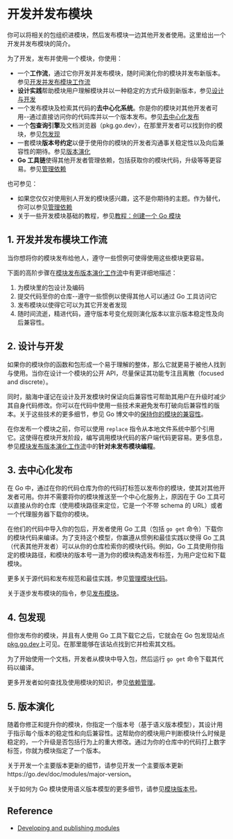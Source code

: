 # 开发并发布模块

你可以将相关的包组织进模块，然后发布模块一边其他开发者使用。这里给出一个开发并发布模块的简介。

为了开发，发布并使用一个模块，你使用：

- 一个**工作流**，通过它你开发并发布模块，随时间演化你的模块并发布新版本。参见[开发并发布模块工作流](https://go.dev/doc/modules/developing#workflow)
- **设计实践**帮助模块用户理解模块并以一种稳定的方式升级到新版本，参见[设计与开发](https://go.dev/doc/modules/developing#design)
- 一个发布模块及检索其代码的**去中心化系统**。你是你的模块对其他开发者可用--通过直接访问你的代码库并以一个版本发布。参见[去中心化发布](https://go.dev/doc/modules/developing#decentralized)
- 一个**包查询引擎**及文档浏览器（pkg.go.dev），在那里开发者可以找到你的模块，参见[包发现](https://go.dev/doc/modules/developing#discovery)
- 一套模块**版本号约定**以便于使用你的模块的开发者沟通事关稳定性以及向后兼容性的期待。参见[版本演化](https://go.dev/doc/modules/developing#versioning)
- **Go 工具链**使得其他开发者管理依赖，包括获取你的模块代码，升级等等更容易。参见[管理依赖](https://go.dev/doc/modules/managing-dependencies)

也可参见：

- 如果您仅仅对使用别人开发的模块感兴趣，这不是你期待的主题。作为替代，你可以参见[管理依赖](https://go.dev/doc/modules/managing-dependencies)
- 关于一些开发模块基础的教程，参见[教程：创建一个 Go 模块](https://go.dev/doc/tutorial/create-module)

## 1. 开发并发布模块工作流

当你想将你的模块发布给他人，遵守一些惯例可使得使用这些模块更容易。

下面的高阶步骤在[模块发布版本演化工作流](https://go.dev/doc/modules/release-workflow)中有更详细地描述：

1. 为模块里的包设计及编码
2. 提交代码至你的仓库--遵守一些惯例以使得其他人可以通过 Go 工具访问它
3. 发布模块以使得它可以为其它开发者发现
4. 随时间流逝，精进代码，遵守版本号变化规则演化版本以宣示版本稳定性及向后兼容性。

## 2. 设计与开发

如果你的模块你的函数和包形成一个易于理解的整体，那么它就更易于被他人找到与使用。当你在设计一个模块的公开 API，尽量保证其功能专注且离散（focused and discrete）。

同时，脑海中谨记在设计及开发模块时保证向后兼容性可帮助其用户在升级时减少其自身代码修改。你可以在代码中使用一些技术来避免发布打破向后兼容性的版本。关于这些技术的更多细节，参见 Go 博文中的[保持你的模块的兼容性](https://blog.golang.org/module-compatibility)。

在你发布一个模块之前，你可以使用 `replace` 指令从本地文件系统中那个引用它。这使得在模块开发阶段，编写调用模块代码的客户端代码更容易。更多信息，参见[模块发布版本演化工作流](https://go.dev/doc/modules/release-workflow)中的**针对未发布模块编程**。

## 3. 去中心化发布

在 Go 中，通过在你的代码仓库为你的代码打标签以发布你的模块，使其对其他开发者可用。你并不需要将你的模块推送至一个中心化服务上，原因在于 Go 工具可以直接从你的仓库（使用模块路径来定位，它是一个不带 schema 的 URL）或者一个代理服务器下载你的模块。

在他们的代码中导入你的包后，开发者使用 Go 工具（包括 `go get` 命令）下载你的模块代码来编译。为了支持这个模型，你赢遵从惯例和最佳实践以使得 Go 工具（代表其他开发者）可以从你的仓库检索你的模块代码。例如，Go 工具使用你指定的模块路径，和模块的版本号一道为你的模块构造发布标签，为用户定位和下载模块。

更多关于源代码和发布规范和最佳实践，参见[管理模块代码](https://go.dev/doc/modules/managing-source)。

关于逐步发布模块的指令，参见[发布模块](https://go.dev/doc/modules/publishing)。

## 4. 包发现

但你发布你的模块，并且有人使用 Go 工具下载它之后，它就会在 Go 包发现站点[pkg.go.dev](https://pkg.go.dev/)上可见。在那里能够在该站点找到它并检索其文档。

为了开始使用一个文档，开发者从模块中导入包，然后运行 `go get` 命令下载其代码以编译。

更多开发者如何查找及使用模块的知识，参见[依赖管理](https://go.dev/doc/modules/managing-dependencies)。

## 5. 版本演化

随着你修正和提升你的模块，你指定一个版本号（基于语义版本模型），其设计用于指示每个版本的稳定性和向后兼容性。这帮助你的模块用户判断模块什么时候是稳定的，一个升级是否包括行为上的重大修改。通过为你的仓库中的代码打上数字标签，你就为模块指定了一个版本。

关于开发一个主要版本更新的细节，请参见开发一个主要版本更新https://go.dev/doc/modules/major-version。

关于如何为 Go 模块使用语义版本模型的更多细节，请参见[模块版本号](https://go.dev/doc/modules/version-numbers)。

## Reference

- [Developing and publishing modules](https://go.dev/doc/modules/developing#workflow)